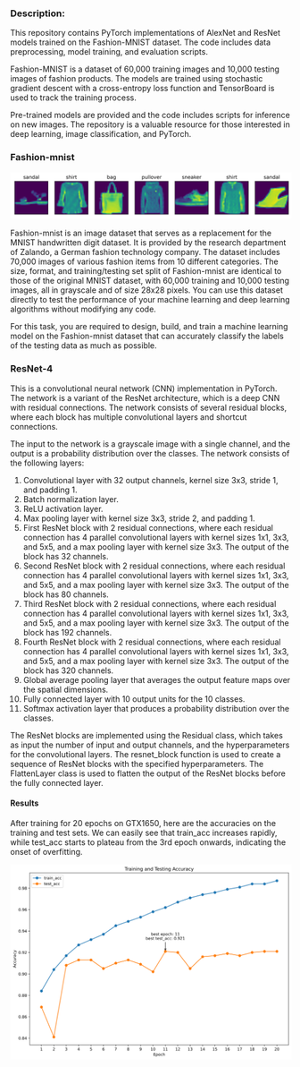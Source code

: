 ### Description:

This repository contains PyTorch implementations of AlexNet and ResNet models trained on the Fashion-MNIST dataset. The code includes data preprocessing, model training, and evaluation scripts.

Fashion-MNIST is a dataset of 60,000 training images and 10,000 testing images of fashion products. The models are trained using stochastic gradient descent with a cross-entropy loss function and TensorBoard is used to track the training process.

Pre-trained models are provided and the code includes scripts for inference on new images. The repository is a valuable resource for those interested in deep learning, image classification, and PyTorch.

### Fashion-mnist 

![output](./output.svg)

Fashion-mnist is an image dataset that serves as a replacement for the MNIST handwritten digit dataset. It is provided by the research department of Zalando, a German fashion technology company. The dataset includes 70,000 images of various fashion items from 10 different categories. The size, format, and training/testing set split of Fashion-mnist are identical to those of the original MNIST dataset, with 60,000 training and 10,000 testing images, all in grayscale and of size 28x28 pixels. You can use this dataset directly to test the performance of your machine learning and deep learning algorithms without modifying any code.

For this task, you are required to design, build, and train a machine learning model on the Fashion-mnist dataset that can accurately classify the labels of the testing data as much as possible.

### ResNet-4

This is a convolutional neural network (CNN) implementation in PyTorch. The network is a variant of the ResNet architecture, which is a deep CNN with residual connections. The network consists of several residual blocks, where each block has multiple convolutional layers and shortcut connections.

The input to the network is a grayscale image with a single channel, and the output is a probability distribution over the classes. The network consists of the following layers:

1. Convolutional layer with 32 output channels, kernel size 3x3, stride 1, and padding 1.
2. Batch normalization layer.
3. ReLU activation layer.
4. Max pooling layer with kernel size 3x3, stride 2, and padding 1.
5. First ResNet block with 2 residual connections, where each residual connection has 4 parallel convolutional layers with kernel sizes 1x1, 3x3, and 5x5, and a max pooling layer with kernel size 3x3. The output of the block has 32 channels.
6. Second ResNet block with 2 residual connections, where each residual connection has 4 parallel convolutional layers with kernel sizes 1x1, 3x3, and 5x5, and a max pooling layer with kernel size 3x3. The output of the block has 80 channels.
7. Third ResNet block with 2 residual connections, where each residual connection has 4 parallel convolutional layers with kernel sizes 1x1, 3x3, and 5x5, and a max pooling layer with kernel size 3x3. The output of the block has 192 channels.
8. Fourth ResNet block with 2 residual connections, where each residual connection has 4 parallel convolutional layers with kernel sizes 1x1, 3x3, and 5x5, and a max pooling layer with kernel size 3x3. The output of the block has 320 channels.
9. Global average pooling layer that averages the output feature maps over the spatial dimensions.
10. Fully connected layer with 10 output units for the 10 classes.
11. Softmax activation layer that produces a probability distribution over the classes.

The ResNet blocks are implemented using the Residual class, which takes as input the number of input and output channels, and the hyperparameters for the convolutional layers. The resnet_block function is used to create a sequence of ResNet blocks with the specified hyperparameters. The FlattenLayer class is used to flatten the output of the ResNet blocks before the fully connected layer.

#### Results

After training for 20 epochs on GTX1650, here are the accuracies on the training and test sets. We can easily see that train_acc increases rapidly, while test_acc starts to plateau from the 3rd epoch onwards, indicating the onset of overfitting.

![resnet-4](./resnet-4-1680705065645-5.svg)